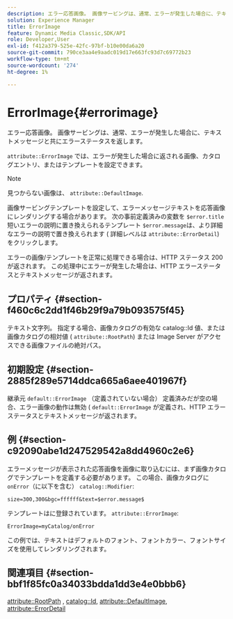 ```yaml
---
description: エラー応答画像。 画像サービングは、通常、エラーが発生した場合に、テキストメッセージと共にエラーステータスを返します。
solution: Experience Manager
title: ErrorImage
feature: Dynamic Media Classic,SDK/API
role: Developer,User
exl-id: f412a379-525e-42fc-97bf-b10e00da6a20
source-git-commit: 790ce3aa4e9aadc019d17e663fc93d7c69772b23
workflow-type: tm+mt
source-wordcount: '274'
ht-degree: 1%

---
```


# ErrorImage{#errorimage}

エラー応答画像。 画像サービングは、通常、エラーが発生した場合に、テキストメッセージと共にエラーステータスを返します。

`attribute::ErrorImage` では、エラーが発生した場合に返される画像、カタログエントリ、またはテンプレートを設定できます。

>[!NOTE]
>
>見つからない画像は、 `attribute::DefaultImage`.

画像サービングテンプレートを設定して、エラーメッセージテキストを応答画像にレンダリングする場合があります。 次の事前定義済みの変数を `$error.title` 短いエラーの説明に置き換えられるテンプレート `$error.message`は、より詳細なエラーの説明で置き換えられます ( 詳細レベルは `attribute::ErrorDetail`) をクリックします。

エラーの画像/テンプレートを正常に処理できる場合は、HTTP ステータス 200 が返されます。 この処理中にエラーが発生した場合は、HTTP エラーステータスとテキストメッセージが返されます。

## プロパティ {#section-f460c6c2dd1f46b29f9a79b093575f45}

テキスト文字列。 指定する場合、画像カタログの有効な catalog::Id 値、または画像カタログの相対値 ( `attribute::RootPath`) または Image Server がアクセスできる画像ファイルの絶対パス。

## 初期設定 {#section-2885f289e5714ddca665a6aee401967f}

継承元 `default::ErrorImage` （定義されていない場合） 定義済みだが空の場合、エラー画像の動作は無効 ( `default::ErrorImage` が定義され、HTTP エラーステータスとテキストメッセージが返されます。

## 例 {#section-c92090abe1d247529542a8dd4960c2e6}

エラーメッセージが表示された応答画像を画像に取り込むには、まず画像カタログでテンプレートを定義する必要があります。 この場合、画像カタログに `onError`（に以下を含む） `catalog::Modifier`:

`size=300,300&bgc=ffffff&text=$error.message$`

テンプレートはに登録されています。 `attribute::ErrorImage`:

`ErrorImage=myCatalog/onError`

この例では、テキストはデフォルトのフォント、フォントカラー、フォントサイズを使用してレンダリングされます。

## 関連項目 {#section-bbf1f85fc0a34033bdda1dd3e4e0bbb6}

[attribute::RootPath](../../../../../is-api/image-catalog/image-serving-api-ref/c-image-catalog-reference/c-attributes-reference/r-rootpath.md#reference-17d57e5967be403b8408fa7214017494) , [catalog::Id](/help/aem-is-ir-api/is-api/image-catalog/image-serving-api-ref/c-image-catalog-reference/c-image-svg-data-reference/c-image-data-reference/r-id-cat.md), [attribute::DefaultImage](../../../../../is-api/image-catalog/image-serving-api-ref/c-image-catalog-reference/c-attributes-reference/r-is-cat-defaultimage.md#reference-8e9900e129f54ed68462a3c2fc3bc433), [attribute::ErrorDetail](../../../../../is-api/image-catalog/image-serving-api-ref/c-image-catalog-reference/c-attributes-reference/r-errordetail.md#reference-4987c8cddcba4c88960170e49cafc561)
